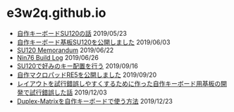 # e3w2q.github.io

- [自作キーボードSU120の話](/1/) 2019/05/23
- [自作キーボード基板SU120を公開しました](/2/) 2019/06/03
- [SU120 Memorandum](/3/)  2019/06/22
- [Nin76 Build Log](/4/)  2019/06/26
- [SU120で好みのキー配置を行う](/5/)  2019/09/16
- [自作マクロパッドRE5を公開しました](/6/)  2019/09/20
- [レイアウトを試行錯誤しやすくするために作った自作キーボード用基板の開発で試行錯誤した話](/7/)  2019/12/03
- [Duplex-Matrixを自作キーボードで使う方法](/8/)  2019/12/23



